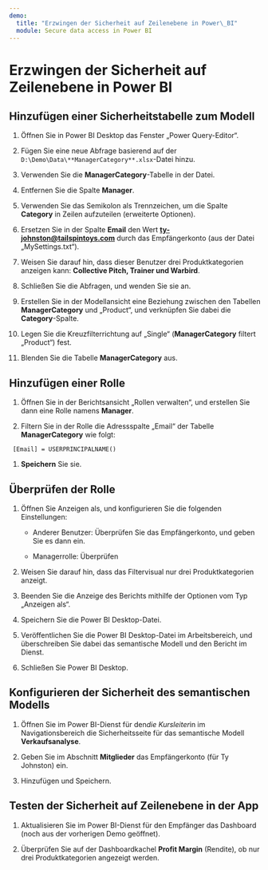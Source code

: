 ```yaml
---
demo:
  title: "Erzwingen der Sicherheit auf Zeilenebene in Power\_BI"
  module: Secure data access in Power BI
---
```


# Erzwingen der Sicherheit auf Zeilenebene in Power BI

## Hinzufügen einer Sicherheitstabelle zum Modell

1. Öffnen Sie in Power BI Desktop das Fenster „Power Query-Editor“.

1. Fügen Sie eine neue Abfrage basierend auf der `D:\Demo\Data\**ManagerCategory**.xlsx`-Datei hinzu.

1. Verwenden Sie die **ManagerCategory**-Tabelle in der Datei.

1. Entfernen Sie die Spalte **Manager**.

1. Verwenden Sie das Semikolon als Trennzeichen, um die Spalte **Category** in Zeilen aufzuteilen (erweiterte Optionen).

1. Ersetzen Sie in der Spalte **Email** den Wert **<ty-johnston@tailspintoys.com>** durch das Empfängerkonto (aus der Datei „MySettings.txt“).

1. Weisen Sie darauf hin, dass dieser Benutzer drei Produktkategorien anzeigen kann: **Collective Pitch, Trainer und Warbird**.

1. Schließen Sie die Abfragen, und wenden Sie sie an.

1. Erstellen Sie in der Modellansicht eine Beziehung zwischen den Tabellen **ManagerCategory** und „Product“, und verknüpfen Sie dabei die **Category**-Spalte.

1. Legen Sie die Kreuzfilterrichtung auf „Single“ (**ManagerCategory** filtert „Product“) fest.

1. Blenden Sie die Tabelle **ManagerCategory** aus.

## Hinzufügen einer Rolle

1. Öffnen Sie in der Berichtsansicht „Rollen verwalten“, und erstellen Sie dann eine Rolle namens **Manager**.

1. Filtern Sie in der Rolle die Adressspalte „Email“ der Tabelle **ManagerCategory** wie folgt:

  ```dax
   [Email] = USERPRINCIPALNAME()
   ```

1. **Speichern** Sie sie.

## Überprüfen der Rolle

1. Öffnen Sie Anzeigen als, und konfigurieren Sie die folgenden Einstellungen:

    - Anderer Benutzer: Überprüfen Sie das Empfängerkonto, und geben Sie es dann ein.

    - Managerrolle: Überprüfen

1. Weisen Sie darauf hin, dass das Filtervisual nur drei Produktkategorien anzeigt.

1. Beenden Sie die Anzeige des Berichts mithilfe der Optionen vom Typ „Anzeigen als“.

1. Speichern Sie die Power BI Desktop-Datei.

1. Veröffentlichen Sie die Power BI Desktop-Datei im Arbeitsbereich, und überschreiben Sie dabei das semantische Modell und den Bericht im Dienst.

1. Schließen Sie Power BI Desktop.

## Konfigurieren der Sicherheit des semantischen Modells

1. Öffnen Sie im Power BI-Dienst für den*die Kursleiter*in im Navigationsbereich die Sicherheitsseite für das semantische Modell **Verkaufsanalyse**.

1. Geben Sie im Abschnitt **Mitglieder** das Empfängerkonto (für Ty Johnston) ein.

1. Hinzufügen und Speichern.

## Testen der Sicherheit auf Zeilenebene in der App

1. Aktualisieren Sie im Power BI-Dienst für den Empfänger das Dashboard (noch aus der vorherigen Demo geöffnet).

1. Überprüfen Sie auf der Dashboardkachel **Profit Margin** (Rendite), ob nur drei Produktkategorien angezeigt werden.
